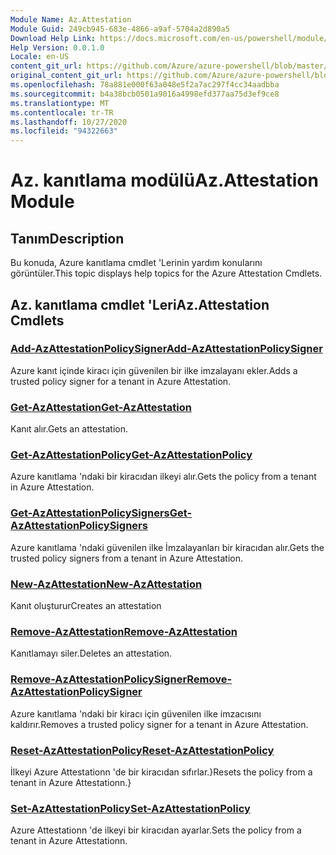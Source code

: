 ```yaml
---
Module Name: Az.Attestation
Module Guid: 249cb945-683e-4866-a9af-5704a2d890a5
Download Help Link: https://docs.microsoft.com/en-us/powershell/module/az.attestation
Help Version: 0.0.1.0
Locale: en-US
content_git_url: https://github.com/Azure/azure-powershell/blob/master/src/Attestation/Attestation/help/Az.Attestation.md
original_content_git_url: https://github.com/Azure/azure-powershell/blob/master/src/Attestation/Attestation/help/Az.Attestation.md
ms.openlocfilehash: 78a881e000f63a048e5f2a7ac297f4cc34aadbba
ms.sourcegitcommit: b4a38bcb0501a9016a4998efd377aa75d3ef9ce8
ms.translationtype: MT
ms.contentlocale: tr-TR
ms.lasthandoff: 10/27/2020
ms.locfileid: "94322663"
---
```

# <span data-ttu-id="57ac4-101">Az. kanıtlama modülü</span><span class="sxs-lookup"><span data-stu-id="57ac4-101">Az.Attestation Module</span></span>
## <span data-ttu-id="57ac4-102">Tanım</span><span class="sxs-lookup"><span data-stu-id="57ac4-102">Description</span></span>
<span data-ttu-id="57ac4-103">Bu konuda, Azure kanıtlama cmdlet 'Lerinin yardım konularını görüntüler.</span><span class="sxs-lookup"><span data-stu-id="57ac4-103">This topic displays help topics for the Azure Attestation Cmdlets.</span></span>

## <span data-ttu-id="57ac4-104">Az. kanıtlama cmdlet 'Leri</span><span class="sxs-lookup"><span data-stu-id="57ac4-104">Az.Attestation Cmdlets</span></span>
### [<span data-ttu-id="57ac4-105">Add-AzAttestationPolicySigner</span><span class="sxs-lookup"><span data-stu-id="57ac4-105">Add-AzAttestationPolicySigner</span></span>](Add-AzAttestationPolicySigner.md)
<span data-ttu-id="57ac4-106">Azure kanıt içinde kiracı için güvenilen bir ilke imzalayanı ekler.</span><span class="sxs-lookup"><span data-stu-id="57ac4-106">Adds a trusted policy signer for a tenant in Azure Attestation.</span></span>

### [<span data-ttu-id="57ac4-107">Get-AzAttestation</span><span class="sxs-lookup"><span data-stu-id="57ac4-107">Get-AzAttestation</span></span>](Get-AzAttestation.md)
<span data-ttu-id="57ac4-108">Kanıt alır.</span><span class="sxs-lookup"><span data-stu-id="57ac4-108">Gets an attestation.</span></span>

### [<span data-ttu-id="57ac4-109">Get-AzAttestationPolicy</span><span class="sxs-lookup"><span data-stu-id="57ac4-109">Get-AzAttestationPolicy</span></span>](Get-AzAttestationPolicy.md)
<span data-ttu-id="57ac4-110">Azure kanıtlama 'ndaki bir kiracıdan ilkeyi alır.</span><span class="sxs-lookup"><span data-stu-id="57ac4-110">Gets the policy from a tenant in Azure Attestation.</span></span>

### [<span data-ttu-id="57ac4-111">Get-AzAttestationPolicySigners</span><span class="sxs-lookup"><span data-stu-id="57ac4-111">Get-AzAttestationPolicySigners</span></span>](Get-AzAttestationPolicySigners.md)
<span data-ttu-id="57ac4-112">Azure kanıtlama 'ndaki güvenilen ilke İmzalayanları bir kiracıdan alır.</span><span class="sxs-lookup"><span data-stu-id="57ac4-112">Gets the trusted policy signers from a tenant in Azure Attestation.</span></span>

### [<span data-ttu-id="57ac4-113">New-AzAttestation</span><span class="sxs-lookup"><span data-stu-id="57ac4-113">New-AzAttestation</span></span>](New-AzAttestation.md)
<span data-ttu-id="57ac4-114">Kanıt oluşturur</span><span class="sxs-lookup"><span data-stu-id="57ac4-114">Creates an attestation</span></span>

### [<span data-ttu-id="57ac4-115">Remove-AzAttestation</span><span class="sxs-lookup"><span data-stu-id="57ac4-115">Remove-AzAttestation</span></span>](Remove-AzAttestation.md)
<span data-ttu-id="57ac4-116">Kanıtlamayı siler.</span><span class="sxs-lookup"><span data-stu-id="57ac4-116">Deletes an attestation.</span></span>

### [<span data-ttu-id="57ac4-117">Remove-AzAttestationPolicySigner</span><span class="sxs-lookup"><span data-stu-id="57ac4-117">Remove-AzAttestationPolicySigner</span></span>](Remove-AzAttestationPolicySigner.md)
<span data-ttu-id="57ac4-118">Azure kanıtlama 'ndaki bir kiracı için güvenilen ilke imzacısını kaldırır.</span><span class="sxs-lookup"><span data-stu-id="57ac4-118">Removes a trusted policy signer for a tenant in Azure Attestation.</span></span>

### [<span data-ttu-id="57ac4-119">Reset-AzAttestationPolicy</span><span class="sxs-lookup"><span data-stu-id="57ac4-119">Reset-AzAttestationPolicy</span></span>](Reset-AzAttestationPolicy.md)
<span data-ttu-id="57ac4-120">İlkeyi Azure Attestationn 'de bir kiracıdan sıfırlar.}</span><span class="sxs-lookup"><span data-stu-id="57ac4-120">Resets the policy from a tenant in Azure Attestationn.}</span></span>

### [<span data-ttu-id="57ac4-121">Set-AzAttestationPolicy</span><span class="sxs-lookup"><span data-stu-id="57ac4-121">Set-AzAttestationPolicy</span></span>](Set-AzAttestationPolicy.md)
<span data-ttu-id="57ac4-122">Azure Attestationn 'de ilkeyi bir kiracıdan ayarlar.</span><span class="sxs-lookup"><span data-stu-id="57ac4-122">Sets the policy from a tenant in Azure Attestationn.</span></span>

